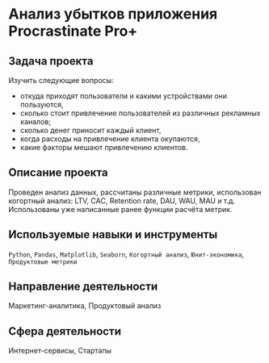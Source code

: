 # Анализ убытков приложения Procrastinate Pro+
## Задача проекта
Изучить следующие вопросы: 
   - откуда приходят пользователи и какими устройствами они пользуются,
   - сколько стоит привлечение пользователей из различных рекламных каналов;
   - сколько денег приносит каждый клиент,
   - когда расходы на привлечение клиента окупаются,
   - какие факторы мешают привлечению клиентов.

## Описание проекта
Проведен анализ данных, рассчитаны различные метрики, использован когортный анализ: LTV, CAC, Retention rate, DAU, WAU, MAU и т.д. Использованы уже написанные ранее функции расчёта метрик.

## Используемые навыки и инструменты
`Python`, `Pandas`, `Matplotlib`, `Seaborn`, `Когортный анализ`, 
`Юнит-экономика`, `Продуктовые метрики`

## Направление деятельности
Маркетинг-аналитика, Продуктовый анализ

## Сфера деятельности
Интернет-сервисы, Стартапы
